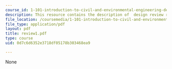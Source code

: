 ```yaml
---
course_id: 1-101-introduction-to-civil-and-environmental-engineering-design-i-fall-2005
description: This resource contains the description of  design review requirements.
file_location: /coursemedia/1-101-introduction-to-civil-and-environmental-engineering-design-i-fall-2005/0d7c6d6352e3718df05178b303468ea9_review1.pdf
file_type: application/pdf
layout: pdf
title: review1.pdf
type: course
uid: 0d7c6d6352e3718df05178b303468ea9

---
```

None